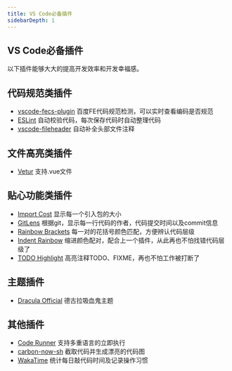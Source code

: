 ```yaml
---
title: VS Code必备插件
sidebarDepth: 1
---
```

## VS Code必备插件
以下插件能够大大的提高开发效率和开发幸福感。

## 代码规范类插件
* [vscode-fecs-plugin](https://marketplace.visualstudio.com/items?itemName=l5oo00.vscode-fecs-plugin) 百度FE代码规范检测，可以实时查看编码是否规范
* [ESLint](https://marketplace.visualstudio.com/items?itemName=dbaeumer.vscode-eslint) 自动校验代码，每次保存代码时自动整理代码
* [vscode-fileheader](https://marketplace.visualstudio.com/items?itemName=mikey.vscode-fileheader) 自动补全头部文件注释

## 文件高亮类插件
* [Vetur](https://marketplace.visualstudio.com/items?itemName=octref.vetur) 支持.vue文件

## 贴心功能类插件
* [Import Cost](https://marketplace.visualstudio.com/items?itemName=wix.vscode-import-cost) 显示每一个引入包的大小
* [GitLens](https://marketplace.visualstudio.com/items?itemName=eamodio.gitlens) 根据git，显示每一行代码的作者，代码提交时间以及commit信息
* [Rainbow Brackets](https://marketplace.visualstudio.com/items?itemName=2gua.rainbow-brackets) 每一对的花括号颜色匹配，方便辨认代码层级
* [Indent Rainbow](https://marketplace.visualstudio.com/items?itemName=oderwat.indent-rainbow) 缩进颜色配对，配合上一个插件，从此再也不怕找错代码层级了
* [TODO Highlight](https://marketplace.visualstudio.com/items?itemName=wayou.vscode-todo-highlight) 高亮注释TODO、FIXME，再也不怕工作被打断了

## 主题插件
* [Dracula Official](https://marketplace.visualstudio.com/items?itemName=dracula-theme.theme-dracula) 德古拉吸血鬼主题

## 其他插件
* [Code Runner](https://marketplace.visualstudio.com/items?itemName=formulahendry.code-runner) 支持多重语言的立即执行
* [carbon-now-sh](https://marketplace.visualstudio.com/items?itemName=ericadamski.carbon-now-sh) 截取代码并生成漂亮的代码图
* [WakaTime](https://marketplace.visualstudio.com/items?itemName=WakaTime.vscode-wakatime) 统计每日敲代码时间及记录操作习惯
